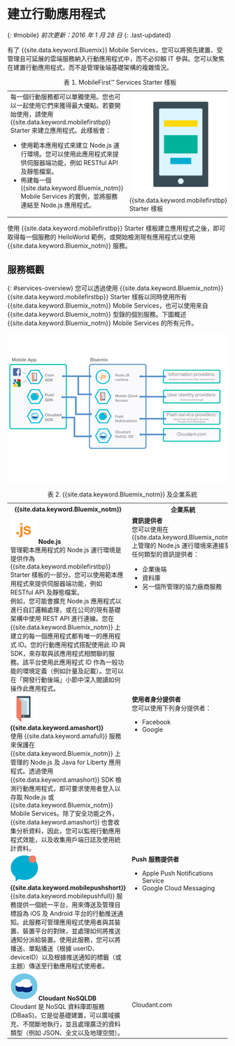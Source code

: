 # 建立行動應用程式
{: #mobile}
*前次更新：2016 年 1 月 28 日*
{: .last-updated} 

有了 {{site.data.keyword.Bluemix}} Mobile Services，您可以將預先建置、受管理且可延展的雲端服務納入行動應用程式中，而不必仰賴 IT 參與。您可以聚焦在建置行動應用程式，而不是管理後端基礎架構的複雜情況。

<table><caption>表 1. MobileFirst&trade; Services Starter 樣板</caption>
<tr>
	<td>每一個行動服務都可以單獨使用。您也可以一起使用它們來獲得最大優點。若要開始使用，請使用 {{site.data.keyword.mobilefirstbp}} Starter 來建立應用程式。此樣板會：
		<ul>
			<li>使用範本應用程式來建立 Node.js 運行環境。您可以使用此應用程式來提供伺服器端功能，例如 RESTful API 及靜態檔案。<!-- You can read more about operating this application in the Developing Mobile Backend section.--> </li>
			<li>
佈建每一個 {{site.data.keyword.Bluemix_notm}} Mobile Services 的實例，並將服務連結至 Node.js 應用程式。</li>
		</ul>
	</td>
	<td> <img src="images/mf_boiler_icon.png" alt="Bluemix Mobile Services" width="500"> {{site.data.keyword.mobilefirstbp}} Starter 樣板</td>
</tr>
</table>

使用 {{site.data.keyword.mobilefirstbp}} Starter 樣板建立應用程式之後，即可取得每一個服務的 HelloWorld 範例，或開始檢測現有應用程式以使用 {{site.data.keyword.Bluemix_notm}} 服務。


## 服務概觀
{: #services-overview}
您可以透過使用 {{site.data.keyword.Bluemix_notm}} {{site.data.keyword.mobilefirstbp}} Starter 樣板以同時使用所有 {{site.data.keyword.Bluemix_notm}} Mobile Services，也可以使用來自 {{site.data.keyword.Bluemix_notm}} 型錄的個別服務。下圖概述 {{site.data.keyword.Bluemix_notm}} Mobile Services 的所有元件。

![{{site.data.keyword.Bluemix_notm}} Mobile Services 架構](images/bms_architecture.jpg)

<table>
<caption>表 2. {{site.data.keyword.Bluemix_notm}} 及企業系統</caption>
<th>{{site.data.keyword.Bluemix_notm}}</th>
<th>企業系統</th>
<tr>
<td> <img src="images/i_js_64.png" alt="Node.js 運行環境圖示"><b>Node.js</b> <br/>管理範本應用程式的 Node.js 運行環境是提供作為 {{site.data.keyword.mobilefirstbp}} Starter 樣板的一部分。您可以使用範本應用程式來提供伺服器端功能，例如 RESTful API 及靜態檔案。<br/>例如，您可能會擴充 Node.js 應用程式以進行自訂邏輯處理，或在公司的現有基礎架構中使用 REST API 進行連線。您在 {{site.data.keyword.Bluemix_notm}} 上建立的每一個應用程式都有唯一的應用程式 ID。您的行動應用程式搭配使用此 ID 與 SDK，來存取與該應用程式相關聯的服務。該平台使用此應用程式 ID 作為一般功能的環境定義（例如計量及記載）。您可以在「開發行動後端」小節中深入閱讀如何操作此應用程式。</td>
<td valign="top"><b>資訊提供者</b> <br/>您可以使用在 {{site.data.keyword.Bluemix_notm}} 上管理的 Node.js 運行環境來連接至任何類型的資訊提供者：
<ul>
	<li>企業後端</li>
	<li>資料庫</li>
	<li>另一個所管理的協力廠商服務</li>
</ul>
</td>
</tr>
<tr>
<td><img src="images/catalog_icons-05.png" alt="{{site.data.keyword.amashort}} 服務圖示"> <b>{{site.data.keyword.amashort}}</b><br/>使用 {{site.data.keyword.amafull}} 服務來保護在 {{site.data.keyword.Bluemix_notm}} 上管理的 Node.js 及 Java for Liberty 應用程式。透過使用 {{site.data.keyword.amashort}} SDK 檢測行動應用程式，即可要求使用者登入以存取 Node.js 或 {{site.data.keyword.Bluemix_notm}} Mobile Services。除了安全功能之外，{{site.data.keyword.amashort}} 也會收集分析資料，因此，您可以監視行動應用程式效能，以及收集用戶端日誌及使用統計資料。</td>
<td valign="top"><b>使用者身分提供者</b> <br/>您可以使用下列身分提供者：<ul><li>Facebook</li><li>Google</li></ul></td>
</tr>
<tr>
<td><img src="images/catalog_icons-09.png" alt="Push Notifications 服務圖示"> <b>{{site.data.keyword.mobilepushshort}}</b><br/>{{site.data.keyword.mobilepushfull}} 服務提供一個統一平台，用來傳送及管理目標設為 iOS 及 Android 平台的行動推送通知。此服務可管理應用程式使用者與其裝置、裝置平台的對映，並處理如何將推送通知分派給裝置。使用此服務，您可以將播送、單點播送（根據 userID、deviceID）以及根據推送通知的標籤（或主題）傳送至行動應用程式使用者。</td>
<td valign="top"><b>Push 服務提供者</b><ul><li>Apple Push Notifications Service</li><li>Google Cloud Messaging</li></ul></td>
</tr>
<tr>
<td><img src="images/cloudant64.png" alt="Cloudant 服務圖示"><b>Cloudant NoSQLDB</b><br/> Cloudant 是 NoSQL 資料庫即服務 (DBaaS)。它是從基礎建置，可以廣域擴充、不間斷地執行，並且處理廣泛的資料類型（例如 JSON、全文以及地理空間）。</td>
<td>Cloudant.com</td>
</tr>
</table>
